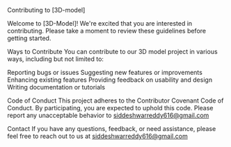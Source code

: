 Contributing to [3D-model]

Welcome to [3D-Model]! We're excited that you are interested in contributing. Please take a moment to review these guidelines before getting started.

Ways to Contribute
You can contribute to our 3D model project in various ways, including but not limited to:

Reporting bugs or issues
Suggesting new features or improvements
Enhancing existing features
Providing feedback on usability and design
Writing documentation or tutorials

Code of Conduct
This project adheres to the Contributor Covenant Code of Conduct. By participating, you are expected to uphold this code. Please report any unacceptable behavior to siddeshwarreddy616@gmail.com

Contact
If you have any questions, feedback, or need assistance, please feel free to reach out to us at siddeshwarreddy616@gmail.com
